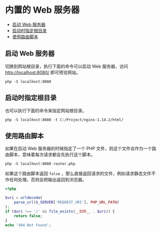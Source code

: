 # 内置的 Web 服务器

* [启动 Web 服务器](#启动-web-服务器)
* [启动时指定根目录](#启动时指定根目录)
* [使用路由脚本](#使用路由脚本)

## 启动 Web 服务器

切换到网站根目录，执行下面的命令可以启动 Web 服务器，访问 [http://localhost:8080/](http://localhost:8080/) 即可预览网站。

```shell
php -S localhost:8080
```

## 启动时指定根目录

也可以执行下面的命令来指定网站根目录。

```shell
php -S localhost:8080 -t C:/Project/nginx-1.14.2/html/
```

## 使用路由脚本

如果在启动 Web 服务器的时候指定了一个 PHP 文件，则这个文件会作为一个路由脚本，意味着每次请求都会先执行这个脚本。

```shell
php -S localhost:8080 router.php
```

如果这个路由脚本返回 `false` ，那么直接返回请求的文件，例如请求静态文件不作任何处理。否则会把输出返回到浏览器。

```php
<?php

$uri = urldecode(
    parse_url($_SERVER['REQUEST_URI'], PHP_URL_PATH)
);
if ($uri !== '/' && file_exists(__DIR__ . $uri)) {
    return false;
}
echo '404 Not Found';

```

